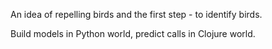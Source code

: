 An idea of repelling birds and the first step - to identify birds.

Build models in Python world, predict calls in Clojure world.
